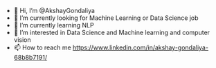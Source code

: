- 👋 Hi, I’m @AkshayGondaliya
- 👀 I’m currently looking for Machine Learning or Data Science job
- 🌱 I’m currently learning NLP
- 💞️ I’m interested in Data Science and Machine learning and computer vision 
- 📫 How to reach me https://www.linkedin.com/in/akshay-gondaliya-68b8b7191/

<!---
AkshayGondaliya/AkshayGondaliya is a ✨ special ✨ repository because its `README.md` (this file) appears on your GitHub profile.
You can click the Preview link to take a look at your changes.
--->
